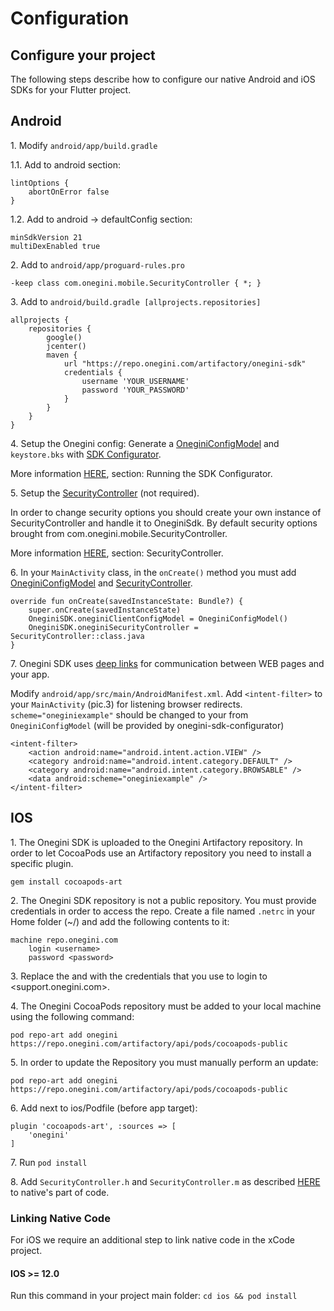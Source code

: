 # Configuration

## Configure your project 

The following steps describe how to configure our native Android and iOS SDKs for your Flutter project.

## Android

1\. Modify `android/app/build.gradle`

1\.1. Add to android section:

    lintOptions {
        abortOnError false 
    }

1\.2. Add to android -> defaultConfig section:

    minSdkVersion 21
    multiDexEnabled true

2\. Add to `android/app/proguard-rules.pro`

    -keep class com.onegini.mobile.SecurityController { *; }

3\. Add to `android/build.gradle [allprojects.repositories]`

    allprojects {
        repositories {
            google()
            jcenter()
            maven {
                url "https://repo.onegini.com/artifactory/onegini-sdk"
                credentials {
                    username 'YOUR_USERNAME'
                    password 'YOUR_PASSWORD'
                }
            }
        }
    }

4\. Setup the Onegini config: Generate a [OneginiConfigModel](https://gitlab.com/develocraft/onegini-flutter-sdk-example-app/-/blob/develop/android/app/src/main/kotlin/com/example/onegini_test/OneginiConfig.kt) and `keystore.bks` with [SDK Configurator](https://github.com/Onegini/onegini-sdk-configurator#android).

More information [HERE](https://docs.onegini.com/msp/stable/android-sdk/topics/setting-up-the-project.html#verifying), section: Running the SDK Configurator.

5\. Setup the [SecurityController](https://gitlab.com/develocraft/onegini-flutter-sdk-example-app/-/blob/develop/android/app/src/main/kotlin/com/example/onegini_test/SecurityController.kt) (not required).

In order to change security options you should create your own instance of SecurityController and handle it to OneginiSdk. By default security options brought from com.onegini.mobile.SecurityController. 

More information [HERE](https://docs.onegini.com/msp/stable/android-sdk/reference/security-controls.html#examples), section: SecurityController.

6\. In your `MainActivity` class, in the `onCreate()` method you must add [OneginiConfigModel](https://gitlab.com/develocraft/onegini-flutter-sdk-example-app/-/blob/develop/android/app/src/main/kotlin/com/example/onegini_test/OneginiConfig.kt) and [SecurityController](https://gitlab.com/develocraft/onegini-flutter-sdk-example-app/-/blob/develop/android/app/src/main/kotlin/com/example/onegini_test/SecurityController.kt).

    override fun onCreate(savedInstanceState: Bundle?) {
        super.onCreate(savedInstanceState)
        OneginiSDK.oneginiClientConfigModel = OneginiConfigModel()
        OneginiSDK.oneginiSecurityController = SecurityController::class.java
    }

7\. Onegini SDK uses [deep links](https://developer.android.com/training/app-links/deep-linking) for communication between WEB pages and your app.

Modify `android/app/src/main/AndroidManifest.xml`. Add `<intent-filter>` to your `MainActivity` (pic.3) for listening browser redirects. `scheme="oneginiexample"` should be changed to your from `OneginiConfigModel` (will be provided by onegini-sdk-configurator)

    <intent-filter>
        <action android:name="android.intent.action.VIEW" />
        <category android:name="android.intent.category.DEFAULT" />
        <category android:name="android.intent.category.BROWSABLE" />
        <data android:scheme="oneginiexample" />
    </intent-filter>

## IOS

1\. The Onegini SDK is uploaded to the Onegini Artifactory repository. In order to let CocoaPods use an Artifactory repository you need to install a specific plugin.

    gem install cocoapods-art

2\. The Onegini SDK repository is not a public repository. You must provide credentials in order to access the repo. Create a file named `.netrc` in your Home folder (~/) and add the following contents to it:

    machine repo.onegini.com
        login <username>
        password <password>

3\. Replace the and with the credentials that you use to login to <support.onegini.com>.

4\. The Onegini CocoaPods repository must be added to your local machine using the following command:

    pod repo-art add onegini https://repo.onegini.com/artifactory/api/pods/cocoapods-public

5\. In order to update the Repository you must manually perform an update:

    pod repo-art add onegini https://repo.onegini.com/artifactory/api/pods/cocoapods-public

6\. Add next to ios/Podfile (before app target):

    plugin 'cocoapods-art', :sources => [
        'onegini'
    ]

7\. Run `pod install`

8\. Add `SecurityController.h` and `SecurityController.m` as described [HERE](https://docs.onegini.com/msp/stable/ios-sdk/reference/security-controls.html) to native's part of code.

### Linking Native Code
	
For iOS we require an additional step to link native code in the xCode project.

#### IOS >= 12.0

Run this command in your project main folder: `cd ios && pod install`
